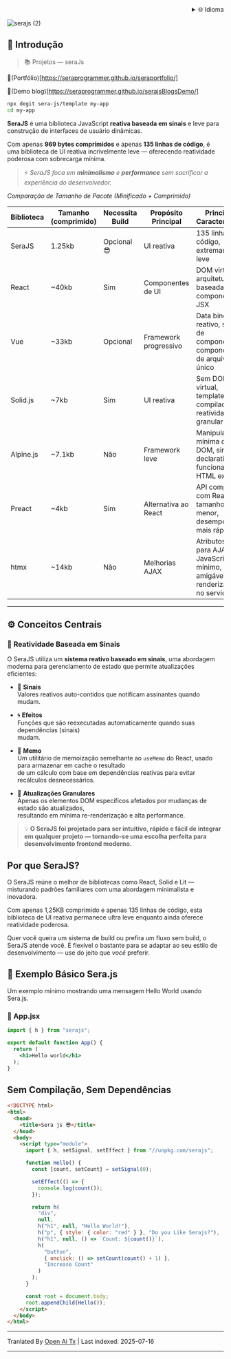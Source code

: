 <div align="right">
  <details>
    <summary >🌐 Idioma</summary>
    <div>
      <div align="center">
        <a href="https://openaitx.github.io/view.html?user=sera-js&project=sera&lang=en">English</a>
        | <a href="https://openaitx.github.io/view.html?user=sera-js&project=sera&lang=zh-CN">简体中文</a>
        | <a href="https://openaitx.github.io/view.html?user=sera-js&project=sera&lang=zh-TW">繁體中文</a>
        | <a href="https://openaitx.github.io/view.html?user=sera-js&project=sera&lang=ja">日本語</a>
        | <a href="https://openaitx.github.io/view.html?user=sera-js&project=sera&lang=ko">한국어</a>
        | <a href="https://openaitx.github.io/view.html?user=sera-js&project=sera&lang=hi">हिन्दी</a>
        | <a href="https://openaitx.github.io/view.html?user=sera-js&project=sera&lang=th">ไทย</a>
        | <a href="https://openaitx.github.io/view.html?user=sera-js&project=sera&lang=fr">Français</a>
        | <a href="https://openaitx.github.io/view.html?user=sera-js&project=sera&lang=de">Deutsch</a>
        | <a href="https://openaitx.github.io/view.html?user=sera-js&project=sera&lang=es">Español</a>
        | <a href="https://openaitx.github.io/view.html?user=sera-js&project=sera&lang=it">Itapano</a>
        | <a href="https://openaitx.github.io/view.html?user=sera-js&project=sera&lang=ru">Русский</a>
        | <a href="https://openaitx.github.io/view.html?user=sera-js&project=sera&lang=pt">Português</a>
        | <a href="https://openaitx.github.io/view.html?user=sera-js&project=sera&lang=nl">Nederlands</a>
        | <a href="https://openaitx.github.io/view.html?user=sera-js&project=sera&lang=pl">Polski</a>
        | <a href="https://openaitx.github.io/view.html?user=sera-js&project=sera&lang=ar">العربية</a>
        | <a href="https://openaitx.github.io/view.html?user=sera-js&project=sera&lang=fa">فارسی</a>
        | <a href="https://openaitx.github.io/view.html?user=sera-js&project=sera&lang=tr">Türkçe</a>
        | <a href="https://openaitx.github.io/view.html?user=sera-js&project=sera&lang=vi">Tiếng Việt</a>
        | <a href="https://openaitx.github.io/view.html?user=sera-js&project=sera&lang=id">Bahasa Indonesia</a>
      </div>
    </div>
  </details>
</div>


![serajs (2)](https://github.com/user-attachments/assets/7ccff260-491d-420b-8e22-4579f9bad50a)

## 📖 **Introdução**

> 📚 Projetos  —  seraJs

🔗(Portfólio)[https://seraprogrammer.github.io/seraportfolio/] 

🔗(Demo blog)[https://seraprogrammer.github.io/serajsBlogsDemo/] 


```bash
npx degit sera-js/template my-app
cd my-app
```
**SeraJS** é uma biblioteca JavaScript **reativa baseada em sinais** e leve para
construção de interfaces de usuário dinâmicas.

Com apenas **969 bytes comprimidos** e apenas **135 linhas de código**, é uma biblioteca de UI reativa incrivelmente leve — oferecendo reatividade poderosa com sobrecarga mínima.

> ⚡️ _SeraJS foca em **minimalismo** e **performance** sem sacrificar
> a experiência do desenvolvedor._


*Comparação de Tamanho de Pacote (Minificado + Comprimido)*

| Biblioteca | Tamanho (comprimido) | Necessita Build | Propósito Principal | Principais Características |
|------------|---------------------|-----------------|---------------------|---------------------------|
| SeraJS | 1.25kb | Opcional 😎 | UI reativa | 135 linhas de código, extremamente leve |
| React | ~40kb | Sim | Componentes de UI | DOM virtual, arquitetura baseada em componentes, JSX |
| Vue | ~33kb | Opcional | Framework progressivo | Data binding reativo, sistema de componentes, componentes de arquivo único |
| Solid.js | ~7kb | Sim | UI reativa | Sem DOM virtual, templates compilados, reatividade granular |
| Alpine.js | ~7.1kb | Não | Framework leve | Manipulação mínima do DOM, sintaxe declarativa, funciona com HTML existente |
| Preact | ~4kb | Sim | Alternativa ao React | API compatível com React, tamanho menor, desempenho mais rápido |
| htmx | ~14kb | Não | Melhorias AJAX | Atributos HTML para AJAX, JavaScript mínimo, amigável a renderização no servidor |



---

## ⚙️ **Conceitos Centrais**

### 🔄 **Reatividade Baseada em Sinais**

O SeraJS utiliza um **sistema reativo baseado em sinais**, uma abordagem moderna para
gerenciamento de estado que permite atualizações eficientes:

- 🧠 **Sinais**  
  Valores reativos auto-contidos que notificam assinantes quando mudam.

- 🌀 **Efeitos**  
  Funções que são reexecutadas automaticamente quando suas dependências (sinais)  
  mudam.

- 🧭 **Memo**  
  Um utilitário de memoização semelhante ao `useMemo` do React, usado para armazenar em cache o resultado  
  de um cálculo com base em dependências reativas para evitar recálculos desnecessários.

- 🔬 **Atualizações Granulares**  
  Apenas os elementos DOM específicos afetados por mudanças de estado são atualizados,  
  resultando em mínima re-renderização e alta performance.

> 💡 **O SeraJS foi projetado para ser intuitivo, rápido e fácil de integrar em qualquer
> projeto — tornando-se uma escolha perfeita para desenvolvimento frontend moderno.**


## Por que SeraJS?

O SeraJS reúne o melhor de bibliotecas como React, Solid e Lit — misturando padrões familiares com uma abordagem minimalista e inovadora.

Com apenas 1,25KB comprimido e apenas 135 linhas de código, esta biblioteca de UI reativa permanece ultra leve enquanto ainda oferece reatividade poderosa.

Quer você queira um sistema de build ou prefira um fluxo sem build, o SeraJS atende você. É flexível o bastante para se adaptar ao seu estilo de desenvolvimento — use do jeito que *você* preferir.


## 🌱 **Exemplo Básico Sera.js**

Um exemplo mínimo mostrando uma mensagem Hello World usando Sera.js.

### 📄 App.jsx



```jsx
import { h } from "serajs";

export default function App() {
  return (
    <h1>Hello world</h1>
  );
}
```
## Sem Compilação, Sem Dependências


```html
<!DOCTYPE html>
<html>
  <head>
    <title>Sera js 😎</title>
  </head>
  <body>
    <script type="module">
      import { h, setSignal, setEffect } from "//unpkg.com/serajs";

      function Hello() {
        const [count, setCount] = setSignal(0);

        setEffect(() => {
          console.log(count());
        });

        return h(
          "div",
          null,
          h("h1", null, "Hello World!"),
          h("p", { style: { color: "red" } }, "Do you Like Serajs?"),
          h("h1", null, () => `Count: ${count()}`),
          h(
            "button",
            { onclick: () => setCount(count() + 1) },
            "Increase Count"
          )
        );
      }

      const root = document.body;
      root.appendChild(Hello());
    </script>
  </body>
</html>
```
<translate-content>
</translate-content>

---

Tranlated By [Open Ai Tx](https://github.com/OpenAiTx/OpenAiTx) | Last indexed: 2025-07-16

---